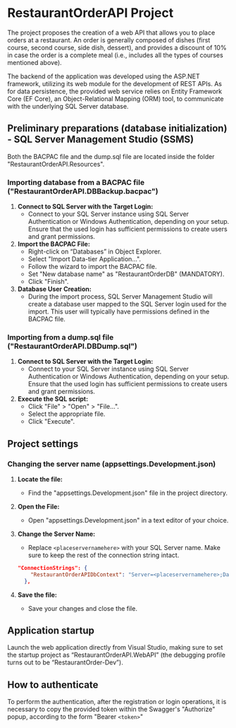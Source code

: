 # RestaurantOrderAPI Project

The project proposes the creation of a web API that allows you to place orders at a restaurant. An order is generally composed of dishes (first course, second course, side dish, dessert), and provides a discount of 10% in case the order is a complete meal (i.e., includes all the types of courses mentioned above).

The backend of the application was developed using the ASP.NET framework, utilizing its web module for the development of REST APIs. As for data persistence, the provided web service relies on Entity Framework Core (EF Core), an Object-Relational Mapping (ORM) tool, to communicate with the underlying SQL Server database.

## Preliminary preparations (database initialization) - SQL Server Management Studio (SSMS)

Both the BACPAC file and the dump.sql file are located inside the folder "RestaurantOrderAPI.Resources".

### Importing database from a BACPAC file ("RestaurantOrderAPI.DBBackup.bacpac")

1. **Connect to SQL Server with the Target Login:**
   - Connect to your SQL Server instance using SQL Server Authentication or Windows Authentication, depending on your setup. Ensure that the used login has sufficient permissions to create users and grant permissions.
2. **Import the BACPAC File:**
   - Right-click on “Databases” in Object Explorer.
   - Select "Import Data-tier Application…".
   - Follow the wizard to import the BACPAC file.
   - Set "New database name" as "RestaurantOrderDB" (MANDATORY).
   - Click "Finish".
3. **Database User Creation:**
   - During the import process, SQL Server Management Studio will create a database user mapped to the SQL Server login used for the import. This user will typically have permissions defined in the BACPAC file.

### Importing from a dump.sql file ("RestaurantOrderAPI.DBDump.sql")

1. **Connect to SQL Server with the Target Login:**
   - Connect to your SQL Server instance using SQL Server Authentication or Windows Authentication, depending on your setup. Ensure that the used login has sufficient permissions to create users and grant permissions.
2. **Execute the SQL script:**
   - Click "File" > "Open" > "File…".
   - Select the appropriate file.
   - Click "Execute".

## Project settings

### Changing the server name (appsettings.Development.json)

1. **Locate the file:**
   - Find the "appsettings.Development.json" file in the project directory.
2. **Open the File:**
   - Open "appsettings.Development.json" in a text editor of your choice.
3. **Change the Server Name:**
   - Replace `<placeservernamehere>` with your SQL Server name. Make sure to keep the rest of the connection string intact.

   ```json
   "ConnectionStrings": {
       "RestaurantOrderAPIDbContext": "Server=<placeservernamehere>;Database=RestaurantOrderDB;User Id=RestaurantOrderLogin;Password=Mypassword01!;MultipleActiveResultSets=True;TrustServerCertificate=True;Integrated Security=True"
     },
   
4. **Save the file:**
   - Save your changes and close the file.
   
## Application startup

Launch the web application directly from Visual Studio, making sure to set the startup project as “RestaurantOrderAPI.WebAPI” (the debugging profile turns out to be “RestaurantOrder-Dev”).

## How to authenticate

To perform the authentication, after the registration or login operations, it is necessary to copy the provided token within the Swagger's "Authorize" popup, according to the form "Bearer `<token>`"
